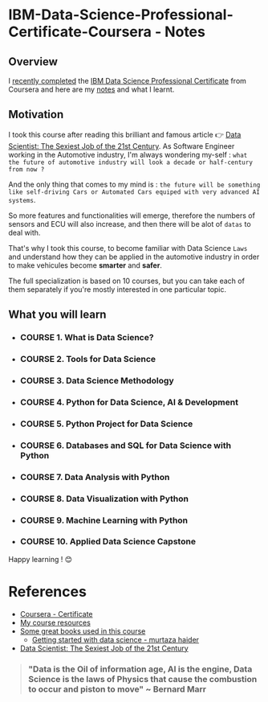 # IBM-Data-Science-Professional-Certificate-Coursera - Notes

## Overview

I [recently completed](https://www.coursera.org/account/accomplishments/professional-cert/GRC4DCMSV5PH?utm_source=link&utm_medium=certificate&utm_content=cert_image&utm_campaign=pdf_header_button&utm_product=prof) the [IBM Data Science Professional Certificate](https://www.coursera.org/professional-certificates/ibm-data-science) from Coursera and here are my [notes](#) and what I learnt.

## Motivation 

I took this course after reading this brilliant and  famous article  :point_right: [Data Scientist: The Sexiest Job of the 21st Century](https://hbr.org/2012/10/data-scientist-the-sexiest-job-of-the-21st-century). As Software Engineer working in the Automotive industry, I'm always wondering my-self :  `what the future of automotive industry will look a decade or half-century from now ?` 

And the only thing that comes to my mind is : `the future will be something like self-driving Cars or Automated Cars equiped with very advanced AI systems`. 

So more features and functionalities will emerge, therefore the numbers of sensors and ECU will also increase, and then there will be alot of `datas` to deal with.

That's why I took this course, to become familiar with Data Science `Laws` and understand how they can be applied in the automotive industry in order to make vehicules become **smarter** and **safer**.


The full specialization is based on 10 courses, but you can take each of them separately if you're mostly interested in one particular topic.

## What you will learn
- ### COURSE 1. What is Data Science?
- ### COURSE 2. Tools for Data Science
- ### COURSE 3. Data Science Methodology
- ### COURSE 4. Python for Data Science, AI & Development
- ### COURSE 5. Python Project for Data Science
- ### COURSE 6.  Databases and SQL for Data Science with Python
- ### COURSE 7. Data Analysis with Python
- ### COURSE 8. Data Visualization with Python
- ### COURSE 9. Machine Learning with Python
- ### COURSE 10.  Applied Data Science Capstone

Happy learning ! :blush:

# References

- [Coursera - Certificate](https://www.coursera.org/professional-certificates/ibm-data-science)
- [My course resources](https://github.com/afondiel/research-notes/tree/master/datascience-notes/courses/certificates/coursera/ibm)
- [Some great books used in this course](#)
  - [Getting started with data science - murtaza haider](https://github.com/afondiel/cs-books/blob/main/data-science/Getting%20started%20with%20data%20science%20-%20murtaza%20haider%20-%20full.pdf)
- [Data Scientist: The Sexiest Job of the 21st Century](https://hbr.org/2012/10/data-scientist-the-sexiest-job-of-the-21st-century)


> ### "Data is the Oil of information age, AI is the engine, Data Science is the laws of Physics that cause the combustion to occur and piston to move" ~ Bernard Marr
